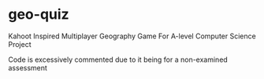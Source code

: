 # geo-quiz
Kahoot Inspired Multiplayer Geography Game For A-level Computer Science Project

Code is excessively commented due to it being for a non-examined assessment
